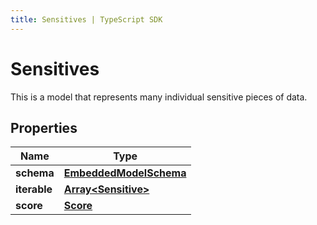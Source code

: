 ```yaml
---
title: Sensitives | TypeScript SDK
---
```



# Sensitives

This is a model that represents many individual sensitive pieces of data.

## Properties

Name | Type
------------ | -------------
**schema** | [**EmbeddedModelSchema**](EmbeddedModelSchema)
**iterable** | [**Array&lt;Sensitive&gt;**](Sensitive)
**score** | [**Score**](Score)


